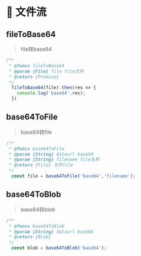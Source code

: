# 🥕 文件流

## fileToBase64
> file转base64
```javascript
/**
 * @funcs fileToBase64
 * @param {File} file file文件
 * @return {Promise}
 */
  fileToBase64(file).then(res => {
    console.log('base64',res);
  })
```

## base64ToFile
> base64转file
```javascript
/**
 * @funcs base64ToFile
 * @param {String} dataurl base64
 * @param {String} filename file名称
 * @return {File} 文件file
 */
  const file = base64ToFile('base64','filename');
```

## base64ToBlob
> base64转blob
```javascript
/**
 * @funcs base64ToBlob
 * @param {String} dataurl base64
 * @return {Blob}
 */
  const blob = base64ToBlob('base64');
```